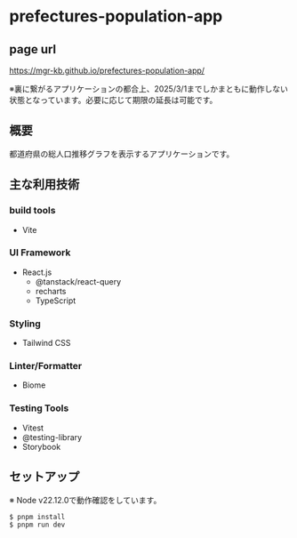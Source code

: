 # prefectures-population-app

## page url

https://mgr-kb.github.io/prefectures-population-app/

※裏に繋がるアプリケーションの都合上、2025/3/1までしかまともに動作しない状態となっています。必要に応じて期限の延長は可能です。

## 概要

都道府県の総人口推移グラフを表示するアプリケーションです。

## 主な利用技術
### build tools
- Vite

### UI Framework
- React.js
  - @tanstack/react-query
  - recharts
  - TypeScript

### Styling
- Tailwind CSS

### Linter/Formatter
- Biome

### Testing Tools
- Vitest
- @testing-library
- Storybook

## セットアップ

※ Node v22.12.0で動作確認をしています。

```
$ pnpm install
$ pnpm run dev
```
